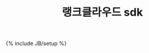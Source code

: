 ﻿---
layout: post
title: "랭크클라우드 sdk"
description: ""
category: 
tags: []
---
{% include JB/setup %}
